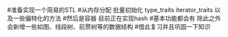 #准备实现一个简易的STL
#从内存分配 批量初始化 type_traits iterator_traits 以及一些偏特化的方法
#然后是容器 目前正在实现hash
#基本功能都会有 除此之外会新增一些如图、线段树、前赘树等的数据结构
#借此复习并且巩固一下知识
